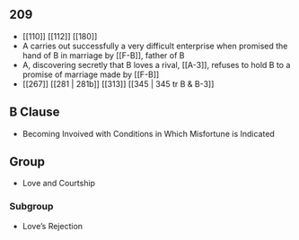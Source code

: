 ## 209
- [[110]] [[112]] [[180]] 
- A carries out successfully a very difficult enterprise when promised the hand of B in marriage by [[F-B]], father of B
- A, discovering secretly that B loves a rival, [[A-3]], refuses to hold B to a promise of marriage made by [[F-B]]
- [[267]] [[281 | 281b]] [[313]] [[345 | 345 tr B &amp; B-3]] 

## B Clause
- Becoming Invoived with Conditions in Which Misfortune is Indicated

## Group
- Love and Courtship

### Subgroup
- Love’s Rejection

